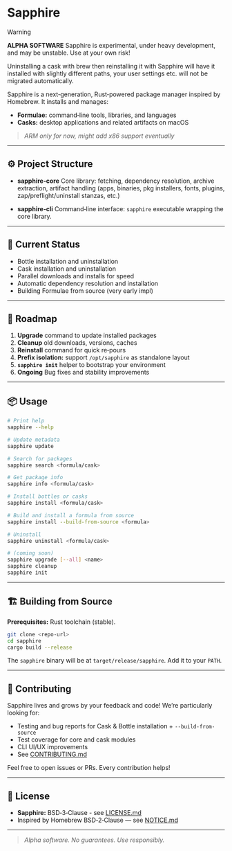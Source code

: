 # Sapphire

> [!WARNING]
> **ALPHA SOFTWARE**
> Sapphire is experimental, under heavy development, and may be unstable. Use at your own risk!
>
> Uninstalling a cask with brew then reinstalling it with Sapphire will have it installed with slightly different paths, your user settings etc. will not be migrated automatically.

Sapphire is a next‑generation, Rust‑powered package manager inspired by Homebrew. It installs and manages:

- **Formulae:** command‑line tools, libraries, and languages  
- **Casks:** desktop applications and related artifacts on macOS

> _ARM only for now, might add x86 support eventually_

---

## ⚙️ Project Structure

- **sapphire‑core** Core library: fetching, dependency resolution, archive extraction, artifact handling (apps, binaries, pkg installers, fonts, plugins, zap/preflight/uninstall stanzas, etc.)

- **sapphire‑cli** Command‑line interface: `sapphire` executable wrapping the core library.

---

## 🚧 Current Status

- Bottle installation and uninstallation  
- Cask installation and uninstallation
- Parallel downloads and installs for speed  
- Automatic dependency resolution and installation
- Building Formulae from source (very early impl)

---

## 🚀 Roadmap

1. **Upgrade** command to update installed packages  
2. **Cleanup** old downloads, versions, caches  
3. **Reinstall** command for quick re‑pours  
4. **Prefix isolation:** support `/opt/sapphire` as standalone layout  
5. **`sapphire init`** helper to bootstrap your environment
6. **Ongoing** Bug fixes and stability improvements

---

## 📦 Usage

```sh
# Print help
sapphire --help

# Update metadata
sapphire update

# Search for packages
sapphire search <formula/cask>

# Get package info
sapphire info <formula/cask>

# Install bottles or casks
sapphire install <formula/cask>

# Build and install a formula from source
sapphire install --build-from-source <formula>

# Uninstall
sapphire uninstall <formula/cask>

# (coming soon)
sapphire upgrade [--all] <name>
sapphire cleanup
sapphire init
````

-----

## 🏗️ Building from Source

**Prerequisites:** Rust toolchain (stable).

```sh
git clone <repo-url>
cd sapphire
cargo build --release
```

The `sapphire` binary will be at `target/release/sapphire`. Add it to your `PATH`.

-----

## 🤝 Contributing

Sapphire lives and grows by your feedback and code\! We’re particularly looking for:

  - Testing and bug reports for Cask & Bottle installation + `--build-from-source`
  - Test coverage for core and cask modules
  - CLI UI/UX improvements
  - See [CONTRIBUTING.md](CONTRIBUTING.md)

Feel free to open issues or PRs. Every contribution helps\!

-----

## 📄 License

  - **Sapphire:** BSD‑3‑Clause - see [LICENSE.md](LICENSE.md)
  - Inspired by Homebrew BSD‑2‑Clause — see [NOTICE.md](https://www.google.com/search?q=NOTICE.md)

-----

> *Alpha software. No guarantees. Use responsibly.*
